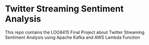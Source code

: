 # Twitter Streaming Sentiment Analysis
This repo contains the LOG8415 Final Project about Twitter Streaming Sentiment Analysis using Apache Kafka and AWS Lambda Function
